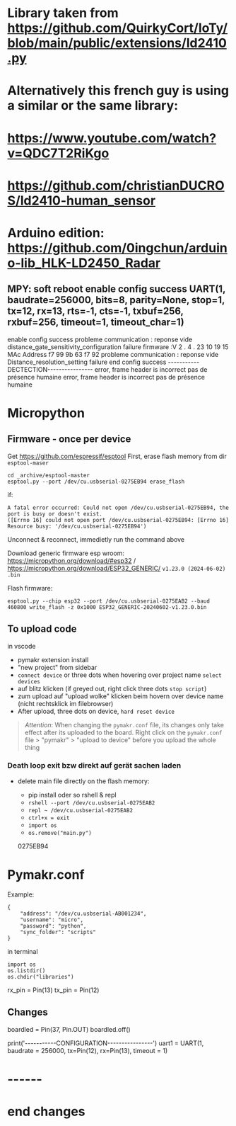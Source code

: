 # Library taken from https://github.com/QuirkyCort/IoTy/blob/main/public/extensions/ld2410.py

# Alternatively this french guy is using a similar or the same library:
# https://www.youtube.com/watch?v=QDC7T2RiKgo
# https://github.com/christianDUCROS/ld2410-human_sensor

# Arduino edition: https://github.com/0ingchun/arduino-lib_HLK-LD2450_Radar


MPY: soft reboot
enable config success
UART(1, baudrate=256000, bits=8, parity=None, stop=1, tx=12, rx=13, rts=-1, cts=-1, txbuf=256, rxbuf=256, timeout=1, timeout_char=1)
----------------------------------------
enable config success
probleme communication : reponse vide 
distance_gate_sensitivity_configuration failure
firmware :V 2 . 4 . 23 10 19 15
MAc Address f7 99 9b 63 f7 92
probleme communication : reponse vide 
Distance_resolution_setting failure 
end config success
-----------DECTECTION----------------
error, frame header is incorrect
pas de présence humaine
error, frame header is incorrect
pas de présence humaine


# Micropython
## Firmware - once per device
Get <https://github.com/espressif/esptool>
First, erase flash memory from dir `esptool-maser`

```
cd _archive/esptool-master
esptool.py --port /dev/cu.usbserial-0275EB94 erase_flash
```
if:
```
A fatal error occurred: Could not open /dev/cu.usbserial-0275EB94, the port is busy or doesn't exist.
([Errno 16] could not open port /dev/cu.usbserial-0275EB94: [Errno 16] Resource busy: '/dev/cu.usbserial-0275EB94')
```
Unconnect & reconnect, immedietly run the command above

Download generic firmware esp wroom:
<https://micropython.org/download/#esp32> / <https://micropython.org/download/ESP32_GENERIC/>
`v1.23.0 (2024-06-02) .bin`

Flash firmware:
```
esptool.py --chip esp32 --port /dev/cu.usbserial-0275EAB2 --baud 460800 write_flash -z 0x1000 ESP32_GENERIC-20240602-v1.23.0.bin 
```


## To upload code
in vscode
- pymakr extension install
- "new project" from sidebar
- `connect device` or three dots when hovering over project name `select devices`
- auf blitz klicken (if greyed out, right click three dots `stop script`)
- zum upload auf "upload wolke" klicken beim hovern over device name (nicht rechtsklick im filebrowser)
- After upload, three dots on device, `hard reset device`

> *Attention*: When changing the `pymakr.conf` file, its changes only take effect after its uploaded to the board. Right click on the `pymakr.conf` file > "pymakr" > "upload to device" before you upload the whole thing

### Death loop exit bzw direkt auf gerät sachen laden
- delete main file directly on the flash memory:
    - pip install oder so rshell & repl
    - `rshell --port /dev/cu.usbserial-0275EAB2`
    - `repl ~ /dev/cu.usbserial-0275EAB2`
    - `ctrl+x = exit`
    - `import os`
    - `os.remove("main.py")`

    0275EB94

# Pymakr.conf
Example:
```
{
    "address": "/dev/cu.usbserial-AB001234",
    "username": "micro",
    "password": "python",
    "sync_folder": "scripts"
}
```

in terminal
```
import os
os.listdir()
os.chdir("libraries")
```

rx_pin = Pin(13)
tx_pin = Pin(12)



Changes
-------
boardled = Pin(37, Pin.OUT)
boardled.off()

print('-----------CONFIGURATION----------------')
uart1 = UART(1, baudrate = 256000, tx=Pin(12), rx=Pin(13), timeout = 1)
# ------
# end changes